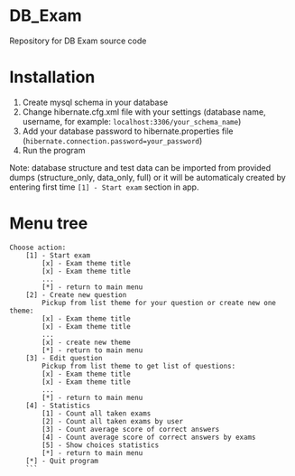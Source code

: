 # DB_Exam
Repository for DB Exam source code

# Installation
1. Create mysql schema in your database
2. Change hibernate.cfg.xml file with your settings (database name, username, for example: `localhost:3306/your_schema_name`)
3. Add your database password to hibernate.properties file (`hibernate.connection.password=your_password`)
4. Run the program

Note: database structure and test data can be imported from provided dumps (structure_only, data_only, full) or it will be automaticaly created by entering first time `[1] - Start exam` section in app.

# Menu tree
```
Choose action:
	[1] - Start exam
		[x] - Exam theme title
		[x] - Exam theme title
		...
		[*] - return to main menu
	[2] - Create new question
		Pickup from list theme for your question or create new one theme:
		[x] - Exam theme title
		[x] - Exam theme title
		...
		[x] - create new theme
		[*] - return to main menu
	[3] - Edit question
		Pickup from list theme to get list of questions:
		[x] - Exam theme title
		[x] - Exam theme title
		...
		[*] - return to main menu
	[4] - Statistics
		[1] - Count all taken exams
		[2] - Count all taken exams by user
		[3] - Count average score of correct answers
		[4] - Count average score of correct answers by exams
		[5] - Show choices statistics
		[*] - return to main menu
	[*] - Quit program
	```

